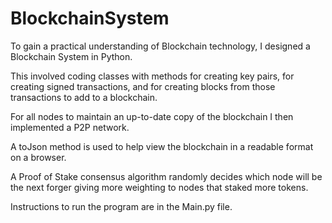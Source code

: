 # BlockchainSystem

<p> To gain a practical understanding of Blockchain technology, I designed a Blockchain System in Python. </p>
<p> This involved coding classes with methods for creating key pairs, for creating signed transactions, 
and for creating blocks from those transactions to add to a blockchain. </p>
<p> For all nodes to maintain an up-to-date copy of the blockchain I then implemented a P2P network. </p>
<p> A toJson method is used to help view the blockchain in a readable format on a browser. </p>
<p> A Proof of Stake consensus algorithm randomly decides which node will be the next forger giving more weighting to nodes that staked more tokens. </p>
<p> Instructions to run the program are in the Main.py file. </p>
